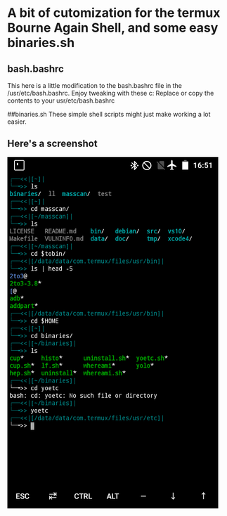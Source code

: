 # A bit of cutomization for the termux Bourne Again Shell, and some easy binaries.sh

## bash.bashrc
This here is a little modification to the bash.bashrc file in the /usr/etc/bash.bashrc. Enjoy tweaking with these c:
Replace or copy the contents to your usr/etc/bash.bashrc 

##binaries.sh
These simple shell scripts might just make working a lot easier.


  ## Here's a screenshot

   ![screenshot](Screenshot_2020-01-24-16-51-52.png)
